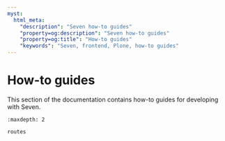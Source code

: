 ```yaml
---
myst:
  html_meta:
    "description": "Seven how-to guides"
    "property=og:description": "Seven how-to guides"
    "property=og:title": "How-to guides"
    "keywords": "Seven, frontend, Plone, how-to guides"
---
```


# How-to guides

This section of the documentation contains how-to guides for developing with Seven.

```{toctree}
:maxdepth: 2

routes
```
